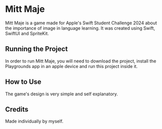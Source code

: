 # Mitt Maje
Mitt Maje is a game made for Apple's Swift Student Challenge 2024 about the importance of image in language learning.
It was created using Swift, SwiftUI and SpriteKit.

## Running the Project
In order to run Mitt Maje, you will need to download the project, install the Playgrounds app in an apple device and run this project inside it.

## How to Use
The game's design is very simple and self explanatory.

## Credits
Made individually by myself.

